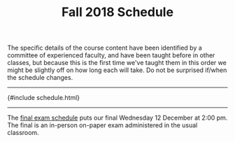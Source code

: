﻿---
title: Fall 2018 Schedule
...

The specific details of the course content have been identified
by a committee of experienced faculty,
and have been taught before in other classes,
but because this is the first time we've taught them in this order
we might be slightly off on how long each will take.
Do not be surprised if/when the schedule changes.

<hr/>

{#include schedule.html}

<!-- To subscribe to the above calendar, add <http://www.cs.virginia.edu/luther/COA1/F2018/cal.ics> to your calender application of choice. -->

<hr/>

The <a href="http://www.virginia.edu/registrar/exams.html#1188">final exam schedule</a> puts our final Wednesday 12 December at 2:00 pm. The final is an in-person on-paper exam administered in the usual classroom.

